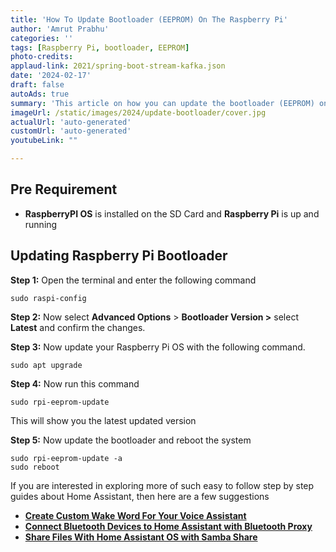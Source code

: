 ```yaml
---
title: 'How To Update Bootloader (EEPROM) On The Raspberry Pi'
author: 'Amrut Prabhu'
categories: ''
tags: [Raspberry Pi, bootloader, EEPROM]
photo-credits:
applaud-link: 2021/spring-boot-stream-kafka.json
date: '2024-02-17'
draft: false
autoAds: true
summary: 'This article on how you can update the bootloader (EEPROM) on the Raspberry Pi'
imageUrl: /static/images/2024/update-bootloader/cover.jpg
actualUrl: 'auto-generated'
customUrl: 'auto-generated'
youtubeLink: ""

---
```

<TOCInline toc={props.toc} asDisclosure />  


## Pre Requirement

-   **RaspberryPI OS** is installed on the SD Card and **Raspberry Pi** is up and running

## Updating Raspberry Pi Bootloader

**Step 1:** Open the terminal and enter the following command
```shell
sudo raspi-config
```
**Step 2:** Now select **Advanced Options** > **Bootloader Version >** select **Latest** and confirm the changes.

**Step 3:** Now update your Raspberry Pi OS with the following command.
```shell
sudo apt upgrade
```
**Step 4:** Now run this command
```shell
sudo rpi-eeprom-update
```
This will show you the latest updated version


**Step 5:** Now update the bootloader and reboot the system
```shell
sudo rpi-eeprom-update -a  
sudo reboot
```
If you are interested in exploring more of such easy to follow step by step guides about Home Assistant, then here are a few suggestions

-   [**Create Custom Wake Word For Your Voice Assistant**](https://smarthomecircle.com/custom-wake-word-for-voice-assistant-with-home-assistant)
-   [**Connect Bluetooth Devices to Home Assistant with Bluetooth Proxy**](https://smarthomecircle.com/connect-bluetooth-devices-to-home-assistant-with-bluetooth-proxy)
-   [**Share Files With Home Assistant OS with Samba Share**](https://smarthomecircle.com/easily-share-files-with-home-assistant-using-samba-share)